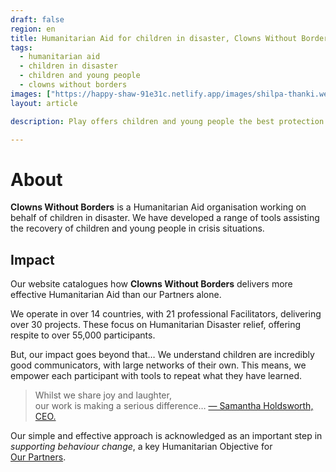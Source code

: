 ```yaml
---
draft: false
region: en
title: Humanitarian Aid for children in disaster, Clowns Without Borders
tags:
  - humanitarian aid
  - children in disaster
  - children and young people
  - clowns without borders
images: ["https://happy-shaw-91e31c.netlify.app/images/shilpa-thanki.webp"]
layout: article

description: Play offers children and young people the best protection from disaster. Discover how Clowns Without Borders can deliver better NGO results on programmes you already run.

---
```


# About

**Clowns Without Borders** is a Humanitarian Aid organisation working on behalf of children in disaster. We have developed a range of tools assisting the recovery of children and young people in crisis situations.

## Impact

Our website catalogues how **Clowns Without Borders** delivers more effective Humanitarian&nbsp;Aid than our Partners&nbsp;alone.

We operate in over 14 countries, with 21 professional Facilitators, delivering over 30 projects. These focus on Humanitarian Disaster relief, offering respite to over 55,000 participants.

But, our impact goes beyond that&hellip; We understand children are incredibly good communicators, with large networks of their own. This means, we empower each participant with tools to repeat what they have learned.

<!-- Magic. -->

> Whilst we share joy and laughter,<br>our work is making a serious <!-- an enoumous --> difference…
 [&mdash;&nbsp;Samantha Holdsworth, CEO.](https://happy-shaw-91e31c.netlify.app/about#who-we-are)

Our simple and effective approach is acknowledged as an important step in _supporting behaviour change_, a key Humanitarian Objective for [Our&nbsp;Partners](/support-us#partners).
